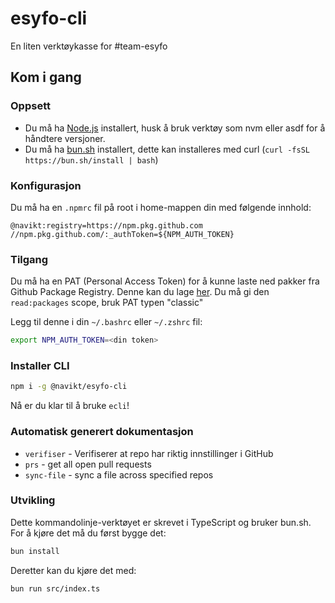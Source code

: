 # esyfo-cli

En liten verktøykasse for #team-esyfo

## Kom i gang

### Oppsett

-   Du må ha [Node.js](https://nodejs.org/en/) installert, husk å bruk verktøy som nvm eller asdf for å håndtere versjoner.
-   Du må ha [bun.sh](https://bun.sh) installert, dette kan installeres med curl (`curl -fsSL https://bun.sh/install | bash`)

### Konfigurasjon

Du må ha en `.npmrc` fil på root i home-mappen din med følgende innhold:

```
@navikt:registry=https://npm.pkg.github.com
//npm.pkg.github.com/:_authToken=${NPM_AUTH_TOKEN}
```

### Tilgang

Du må ha en PAT (Personal Access Token) for å kunne laste ned pakker fra Github Package Registry. Denne kan
du lage [her](https://github.com/settings/tokens). Du må gi den `read:packages` scope, bruk PAT typen "classic"

Legg til denne i din `~/.bashrc` eller `~/.zshrc` fil:

```bash
export NPM_AUTH_TOKEN=<din token>
```

### Installer CLI

```bash
npm i -g @navikt/esyfo-cli
```

Nå er du klar til å bruke `ecli`!

### Automatisk generert dokumentasjon

<!-- COMPUTER SAYS DON'T TOUCH THIS START -->

* `verifiser` - Verifiserer at repo har riktig innstillinger i GitHub
* `prs` - get all open pull requests
* `sync-file` - sync a file across specified repos

<!-- COMPUTER SAYS DON'T TOUCH THIS END -->

### Utvikling

Dette kommandolinje-verktøyet er skrevet i TypeScript og bruker bun.sh. For å kjøre det må du først bygge det:

```bash
bun install
```

Deretter kan du kjøre det med:

```bash
bun run src/index.ts
```